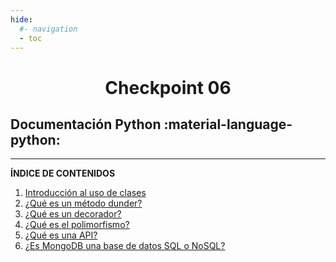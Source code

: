 ```yaml
---
hide:
  #- navigation
  - toc
---
```


<h1 style="text-align:center">Checkpoint 06</h1>

## **Documentación Python** :material-language-python:
<hr>

**ÍNDICE DE CONTENIDOS**

  1. [Introducción al uso de clases](introduccion-clases-py.md)
  2. [¿Qué es un método dunder?](metodo-dunder-py.md)
  3. [¿Qué es un decorador?](que-es-un-decorador-py.md)
  4. [¿Qué es el polimorfismo?](que-es-polimorfismo-py.md)
  5. [¿Qué es una API?](que-es-una-api-py.md)
  6. [¿Es MongoDB una base de datos SQL o NoSQL?](que-es-mongodb-py.md)
<br>
<br>
